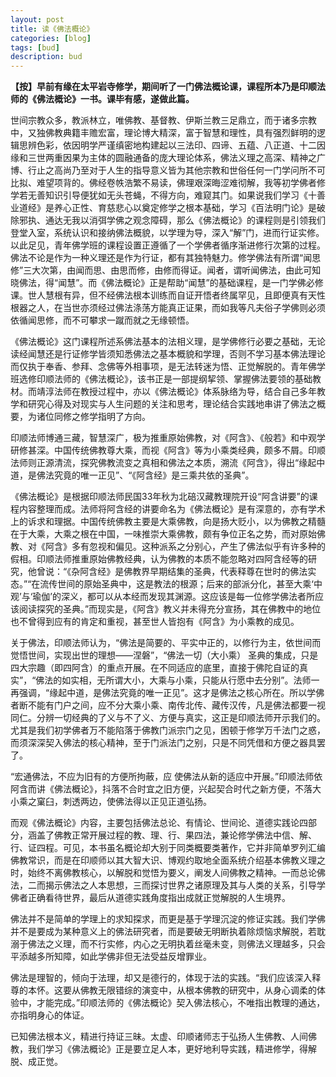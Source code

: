 ```yaml
---
layout: post  
title: 读《佛法概论》  
categories: [blog]   
tags: [bud]  
description: bud 
---
```

**【按】早前有缘在太平岩寺修学，期间听了一门佛法概论课，课程所本乃是印顺法师的《佛法概论》一书。课毕有感，遂做此篇。**  

世间宗教众多，教派林立，唯佛教、基督教、伊斯兰教三足鼎立，而于诸多宗教中，又独佛教典籍丰赡宏富，理论博大精深，富于智慧和理性，具有强烈鲜明的逻辑思辨色彩，依因明学严谨缜密地构建起以三法印、四谛、五蕴、八正道、十二因缘和三世两重因果为主体的圆融通备的庞大理论体系，佛法义理之高深、精神之广博、行止之高尚乃至对于人生的指导意义皆为其他宗教和世俗任何一门学问所不可比拟、难望项背的。佛经卷帙浩繁不易读，佛理艰深晦涩难彻解，我等初学佛者修学若无善知识引导便犹如无头苍蝇，不得方向，难窥其门。如果说我们学习《十善业道经》是养心正性、育慈悲心以奠定修学之根本基础，学习《百法明门论》是破除邪执、通达无我以消弭学佛之观念障碍，那么《佛法概论》的课程则是引领我们登堂入室，系统认识和接纳佛法概貌，以学理为导，深入“解”门，进而行证实修。以此足见，青年佛学班的课程设置正遵循了一个学佛者循序渐进修行次第的过程。
佛法不论是作为一种义理还是作为行证，都有其独特魅力。修学佛法有所谓“闻思修”三大次第，由闻而思、由思而修，由修而得证。闻者，谓听闻佛法，由此可知晓佛法，得“闻慧”。而《佛法概论》正是帮助“闻慧”的基础课程，是一门学佛必修课。世人慧根有异，但不经佛法根本训练而自证开悟者终属罕见，且即便真有天性根器之人，在当世亦须经过佛法涤荡方能真正证果，而如我等凡夫俗子学佛则必须依循闻思修，而不可攀求一蹴而就之无缘顿悟。  

《佛法概论》这门课程所述系佛法基本的法相义理，是学佛修行必要之基础，无论读经闻慧还是行证修学皆须知悉佛法之基本概貌和学理，否则不学习基本佛法理论而仅执于奉香、参拜、念佛等外相事项，是无法转迷为悟、正觉解脱的。青年佛学班选修印顺法师的《佛法概论》，该书正是一部提纲挈领、掌握佛法要领的基础教材。而靖淳法师在教授过程中，亦以《佛法概论》体系脉络为导，结合自己多年教学和研究心得及对现实与人生问题的关注和思考，理论结合实践地串讲了佛法之概要，为诸位同修之修学指明了方向。  

印顺法师博通三藏，智慧深广，极为推重原始佛教，对《阿含》、《般若》和中观学研修甚深。中国传统佛教尊大乘，而视《阿含》等为小乘类经典，颇多不屑。印顺法师则正源清流，探究佛教流变之真相和佛法之本质，溯流《阿含》，得出“缘起中道，是佛法究竟的唯一正见”、“《阿含经》是三乘共依的圣典”。  

《佛法概论》是根据印顺法师民国33年秋为北碚汉藏教理院开设“阿含讲要”的课程内容整理而成。法师将阿含经的讲要命名为《佛法概论》是有深意的，亦有学术上的诉求和理据。中国传统佛教主要是大乘佛教，向是扬大贬小，以为佛教之精髓在于大乘，大乘之根在中国，一味推崇大乘佛教，颇有争位正名之势，而对原始佛教、对《阿含》多有忽视和偏见。这种派系之分别心，产生了佛法似乎有许多种的假相。印顺法师推重原始佛教经典，认为佛教的本质不能忽略对四阿含经等的研究，他曾说：“《杂阿含经》是佛教界早期结集的圣典，代表释尊在世时的佛法实态。”“在流传世间的原始圣典中，这是教法的根源；后来的部派分化，甚至大乘‘中观’与‘瑜伽’的深义，都可以从本经而发现其渊源。这应该是每一位修学佛法者所应该阅读探究的圣典。”而现实是，《阿含》教义并未得充分宣扬，其在佛教中的地位也不曾得到应有的肯定和重视，甚至世人皆抱有《阿含》为小乘教的成见。  

关于佛法，印顺法师认为，“佛法是简要的、平实中正的，以修行为主，依世间而觉悟世间，实现出世的理想——涅磐”，“佛法一切（大小乘） 圣典的集成，只是四大宗趣（即四阿含）的重点开展。在不同适应的底里，直接于佛陀自证的真实”，“佛法的如实相，无所谓大小，大乘与小乘，只能从行愿中去分别”。法师一再强调，“缘起中道，是佛法究竟的唯一正见”。这才是佛法之核心所在。所以学佛者断不能有门户之间，应不分大乘小乘、南传北传、藏传汉传，凡是佛法都要一视同仁。分辨一切经典的了义与不了义、方便与真实，这正是印顺法师开示我们的。尤其是我们初学佛者万不能陷落于佛教门派宗门之见，困顿于修学万千法门之惑，而须深深契入佛法的核心精神，至于门派法门之别，只是不同凭借和方便之器具罢了。  

“宏通佛法，不应为旧有的方便所拘蔽，应 使佛法从新的适应中开展。”印顺法师依阿含而讲《佛法概论》，抖落不合时宜之旧方便，兴起契合时代之新方便，不落大小乘之窠臼，刺透两边，使佛法得以正见正道弘扬。  

而观《佛法概论》内容，主要包括佛法总论、有情论、世间论、道德实践论四部分，涵盖了佛教正常开展过程的教、理、行、果四法，兼论修学佛法中信、解、行、证四程。可见，本书虽名概论却大别于同类概要类著作，它并非简单罗列汇编佛教常识，而是在印顺师以其大智大识、博观约取地全面系统介绍基本佛教义理之时，始终不离佛教核心，以解脱和觉悟为要义，阐发人间佛教之精神。一而总论佛法，二而揭示佛法之人本思想，三而探讨世界之诸原理及其与人类的关系，引导学佛者正确看待世界，最后从道德实践角度指出成就正觉解脱的人生境界。  

佛法并不是简单的学理上的求知探求，而更是基于学理沉淀的修证实践。我们学佛并不是要成为某种意义上的佛法研究者，而是要破无明断执着除烦恼求解脱，若耽溺于佛法之义理，而不行实修，内心之无明执着丝毫未变，则佛法义理越多，只会平添越多所知障，如此学佛非但无法受益反增罪业。  

佛法是理智的，倾向于法理，却又是德行的，体现于法的实践。“我们应该深入释尊的本怀。这要从佛教无限错综的演变中，从根本佛教的研究中，从身心调柔的体验中，才能完成。”印顺法师的《佛法概论》契入佛法核心，不唯指出教理的通达，亦指明身心的体证。  

已知佛法根本义，精进行持证三昧。太虚、印顺诸师志于弘扬人生佛教、人间佛教，我们学习《佛法概论》正是要立足人本，更好地利导实践，精进修学，得解脱、成正觉。
